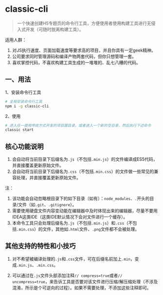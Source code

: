 # classic-cli

> 一个快速创建H5专题页的命令行工具，方便使用者使用构建工具进行无侵入式开发（可随时脱离构建工具）。

适用人群：

1. 对JS执行速度、页面加载速度等要求高的项目，并且你具有一定geek精神。
2. 公司要求同时管理源码和编译产物两套代码，但你只想管理一套。
3. 喜欢掌控代码，不喜欢构建工具生成的一堆堆的、乱七八糟的代码。

## 一、用法

1、安装命令行工具

```bash
# 全局安装命令行工具
npm i -g classic-cli
```

2、使用

```bash
# 进入任一使用传统方式开发的项目跟目录，或者进入一个新的空目录，然后执行下述命令
classic start
```

## 核心功能说明

1. 会自动将当前目录下后缀名为`.js`（不包括`.min.js`）的文件编译成ES5代码，并直接覆盖更新原始文件。
2. 会自动将当前目录下后缀名为`.css`（不包括`.min.css`）的文件做一些常见的兼容处理，并直接覆盖更新原始文件。

注：

1. 该功能会自动忽略根目录下的如下目录（如有）：`node_modules`、`.`开头的目录/文件（如`.git`、`.gitignore`）。
2. 需要使用硬盘文件内容变动能在编辑器中及时体现出来的编辑器，尽量不要用IDEA这类IDE（这类IDE默认情况下会对文件进行一个缓存）。
3. 本命令工具只会处理后缀名为`.js`（不包括`.min.js`）和`.css`（不包括`.min.css`）的文件，其他如`.html`文件、`.png`文件都不会被处理。

## 其他支持的特性和小技巧

1. 对不希望被编译处理的`.js`和`.css`文件，可在后缀名前加上`.min`，变成`.min.js`、`.min.css`。

2. 可以通过在`.js`文件头部添加注释`// compress=true`或者`// uncompress=true`，来告诉工具是否要对该文件进行压缩/解压缩处理（不涉及混淆，所示是个可逆向的过程）。如果不需要处理，不添加这些注释即可。
